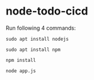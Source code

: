 # node-todo-cicd

Run following 4 commands:


`sudo apt install nodejs`


`sudo apt install npm`


`npm install`

`node app.js`

